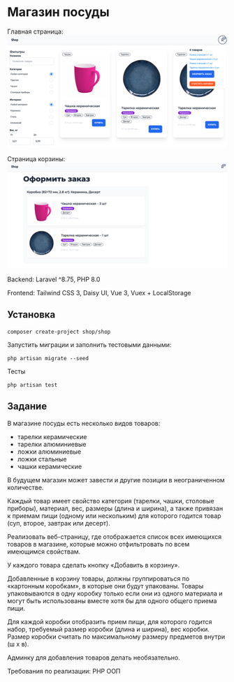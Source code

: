 # Магазин посуды

Главная страница:
![Главная страница](img.png)

Страница корзины:
![Корзина](img_1.png)

Backend: Laravel ^8.75, PHP 8.0

Frontend:
Tailwind CSS 3,
Daisy UI,
Vue 3,
Vuex + LocalStorage

## Установка
```
composer create-project shop/shop
```

Запустить миграции и заполнить тестовыми данными:
```
php artisan migrate --seed
```
Тесты
```
php artisan test
```
## Задание
В магазине посуды есть несколько видов товаров:
- тарелки керамические
- тарелки алюминиевые
- ложки алюминиевые
- ложки стальные
- чашки керамические

В будущем магазин может завести и другие позиции в неограниченном количестве.

Каждый товар имеет свойство категория (тарелки, чашки, столовые приборы), материал, вес, размеры (длина и ширина), а также привязан к приемам пищи (одному или нескольким) для которого годится товар (суп, второе, завтрак или десерт).

Реализовать веб-страницу, где отображается список всех имеющихся товаров в магазине, которые можно отфильтровать по всем имеющимся свойствам.

У каждого товара сделать кнопку «Добавить в корзину».

Добавленные в корзину товары, должны группироваться по «картонным коробкам», в которые они будут упакованы. Товары упаковываются в одну коробку только если они из одного материала и могут быть использованы вместе хотя бы для одного общего приема пищи.

Для каждой коробки отобразить прием пищи, для которого годится набор, требуемый размер коробки (длина и ширина), вес коробки. Размер коробки считать по максимальному размеру предметов внутри (ш x в).

Админку для добавления товаров делать необязательно.

Требования по реализации: PHP ООП
